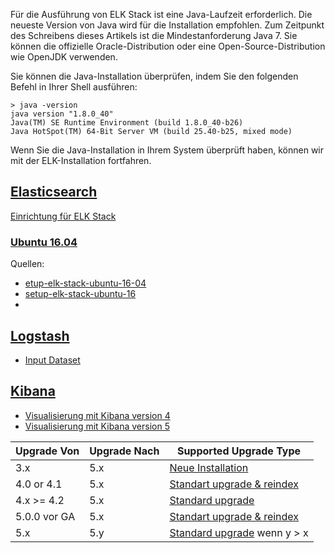 Für die Ausführung von ELK Stack ist eine Java-Laufzeit erforderlich. Die neueste Version von Java wird für die Installation empfohlen. Zum Zeitpunkt des Schreibens dieses Artikels ist die Mindestanforderung Java 7. Sie können die offizielle Oracle-Distribution oder eine Open-Source-Distribution wie OpenJDK verwenden.

Sie können die Java-Installation überprüfen, indem Sie den folgenden Befehl in Ihrer Shell ausführen:
```
> java -version
java version "1.8.0_40"
Java(TM) SE Runtime Environment (build 1.8.0_40-b26)
Java HotSpot(TM) 64-Bit Server VM (build 25.40-b25, mixed mode)

```
Wenn Sie die Java-Installation in Ihrem System überprüft haben, können wir mit der ELK-Installation fortfahren.


## [Elasticsearch](../elasticsearch)
[Einrichtung für ELK Stack](../elk-konfiguration)

### [Ubuntu 16.04 ](../ubuntu1604)
Quellen: 
* [etup-elk-stack-ubuntu-16-04](http://www.itzgeek.com/how-tos/linux/ubuntu-how-tos/setup-elk-stack-ubuntu-16-04.html)
* [setup-elk-stack-ubuntu-16](http://linoxide.com/ubuntu-how-to/setup-elk-stack-ubuntu-16/)
* []()

## [Logstash](../elk-stack-logstash)
* [Input Dataset](../elk-stack-logstsh-input-dataset)

## [Kibana](../elk-stackkibana)
* [Visualisierung mit Kibana version 4](../elk-stack-kibana4-visualisierung)
* [Visualisierung mit Kibana version 5](../elk-stack-kibana5-visualisierung)


|Upgrade Von|Upgrade Nach | Supported Upgrade Type | 
| --- | --- | --- |
|3.x |5.x|[Neue Installation](https://www.elastic.co/guide/en/kibana/current/upgrade-new-install.html)||
|4.0 or 4.1| 5.x | [Standart upgrade & reindex](https://www.elastic.co/guide/en/kibana/current/upgrade-standard-reindex.html) |
|4.x >= 4.2| 5.x | [Standard upgrade](https://www.elastic.co/guide/en/kibana/current/upgrade-standard.html)| 
|5.0.0 vor GA| 5.x | [Standart upgrade & reindex](https://www.elastic.co/guide/en/kibana/current/upgrade-standard-reindex.html) |
|5.x|5.y|[Standard upgrade](https://www.elastic.co/guide/en/kibana/current/upgrade-standard.html ) wenn y > x|
